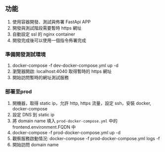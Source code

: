 
## 功能
1. 使用容器開發、測試與佈署 FastApi APP
2. 開發與測試階段需要暫時 https 網址
3. 自動設定 ssl 的 nginx container
4. 開發完成後可以使用一個指令佈署完成


### 準備開發測試環境
1. docker-compose -f dev-docker-compose.yml up -d
2. 瀏覽器開啟: localhost:4040 取得暫時的 https 網址
3. 開始訪問暫時的網址測試服務

### 部署至prod
1. 開機器，取得 static ip，允許 http, https 流量，設定 ssh，安裝 docker, docker-compose
2. 設定 DNS 到 static ip
3. 將 domain name 填入 `prod-docker-compose.yml` 中的 frontend.environment.FQDN 中
4. docker-compose -f prod-docker-compose.yml up -d
5. 觀察服務啟動情況: docker-compose -f prod-docker-compose.yml logs -f
6. 開始訪問 domain name
